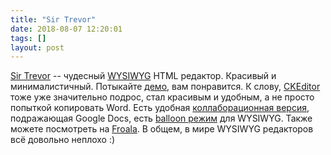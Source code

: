 ```yaml
---
title: "Sir Trevor"
date: 2018-08-07 12:20:01
tags: []
layout: post
---
```


[Sir Trevor](http://madebymany.github.io/sir-trevor-js/) -- чудесный [WYSIWYG](https://ru.wikipedia.org/wiki/WYSIWYG) HTML редактор. Красивый и минималистичный. Потыкайте [демо](http://madebymany.github.io/sir-trevor-js/example.html), вам понравится. К слову, [CKEditor](https://ckeditor.com/) тоже уже значительно подрос, стал красивым и удобным, а не просто попыткой копировать Word. Есть удобная [коллаборационная версия](https://ckeditor.com/collaborative-editing/letters/), подражающая Google Docs, есть [balloon режим](https://ckeditor.com/ckeditor-5/#balloon) для WYSIWYG. Также можете посмотреть на [Froala](https://www.froala.com/wysiwyg-editor/inline). В общем, в мире WYSIWYG редакторов всё довольно неплохо :)
